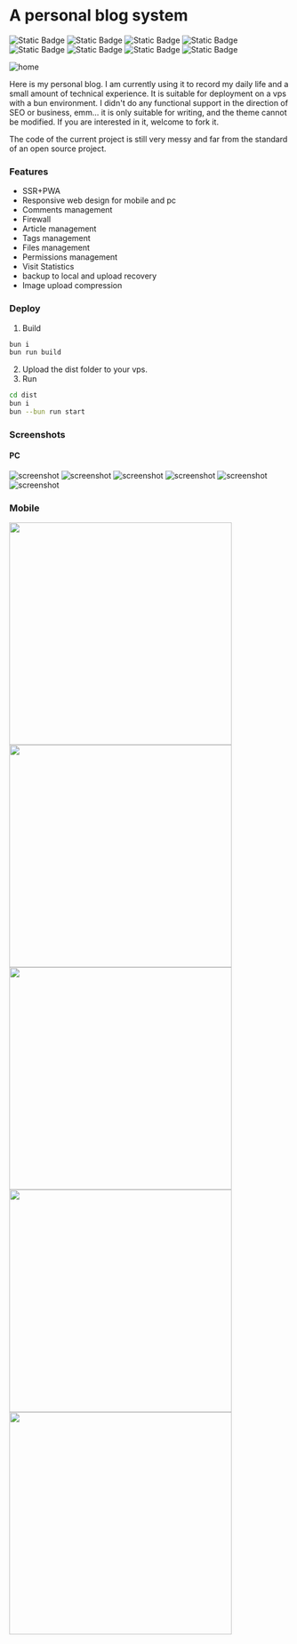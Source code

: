 # A personal blog system
![Static Badge](https://img.shields.io/badge/sveltekit-v2-f96743?style=flat&logo=svelte&link=https%3A%2F%2Fsvelte.dev%2Fdocs%2Fkit%2Fintroduction)
![Static Badge](https://img.shields.io/badge/typescript-5.7-3178c6?style=flat&link=https%3A%2F%2Fwww.typescriptlang.org)
![Static Badge](https://img.shields.io/badge/bun-latest-f472b6?style=flat&logo=bun&link=https%3A%2F%2Fbun.sh)
![Static Badge](https://img.shields.io/badge/bun-sqlite-f472b6?style=flat&logo=bun&link=https%3A%2F%2Fbun.sh%2Fdocs%2Fapi%2Fsqlite)
![Static Badge](https://img.shields.io/badge/sass-1.83.4-bf4080?style=flat&logo=sass&link=https%3A%2F%2Fsass-lang.com)
![Static Badge](https://img.shields.io/badge/isbot-5.1.22-007ec6?style=flat&logo=isbot&link=https%3A%2F%2Fisbot.js.org)
![Static Badge](https://img.shields.io/badge/marked-15-yellow?style=flat&logo=marked&link=https%3A%2F%2Fmarked.js.org)
![Static Badge](https://img.shields.io/badge/easymde-2.18-green?style=flat&link=https%3A%2F%2Fgithub.com%2FIonaru%2Feasy-markdown-editor)

![home](doc/home.webp)

Here is my personal blog. I am currently using it to
record my daily life and a small amount of technical
experience. It is suitable for deployment on a vps with
a bun environment. I didn't do any functional support
in the direction of SEO or business, emm... it is only
suitable for writing, and the theme cannot be modified.
If you are interested in it, welcome to fork it.


The code of the current project is still very messy
and far from the standard of an open source project.

### Features

- SSR+PWA
- Responsive web design for mobile and pc
- Comments management
- Firewall
- Article management
- Tags management
- Files management
- Permissions management
- Visit Statistics
- backup to local and upload recovery
- Image upload compression


### Deploy
1. Build
```bash
bun i
bun run build
```
2. Upload the dist folder to your vps.
3. Run
```bash
cd dist
bun i
bun --bun run start
```


### Screenshots

#### PC
![screenshot](doc/list.webp)
![screenshot](doc/view.webp)
![screenshot](doc/login.webp)
![screenshot](doc/write.webp)
![screenshot](doc/fw.webp)
![screenshot](doc/manage.webp)


### Mobile
<img width=400 src="doc/list_m.webp"/>
<img width=400 src="doc/view_m.webp"/>
<img width=400 src="doc/manage_m.webp"/>
<img width=400 src="doc/write_m.webp"/>
<img width=400 src="doc/fw_m.webp"/>

